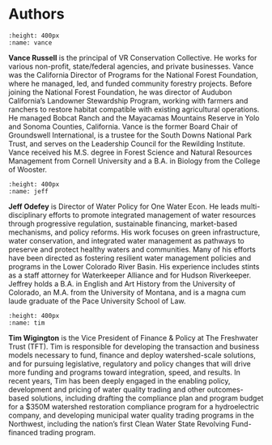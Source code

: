 # Authors

```{image} /photos/vance.jpg
:height: 400px
:name: vance
```

**Vance Russell** is the principal of VR Conservation Collective. He works for various non-profit, state/federal agencies, and private businesses. Vance was the California Director of Programs for the National Forest Foundation, where he managed, led, and funded community forestry projects. Before joining the National Forest Foundation, he was director of Audubon California’s Landowner Stewardship Program, working with farmers and ranchers to restore habitat compatible with existing agricultural operations. He managed Bobcat Ranch and the Mayacamas Mountains Reserve in Yolo and Sonoma Counties, California. Vance is the former Board Chair of Groundswell International, is a trustee for the South Downs National Park Trust, and serves on the Leadership Council for the Rewilding Institute. Vance received his M.S. degree in Forest Science and Natural Resources Management from Cornell University and a B.A. in Biology from the College of Wooster.

```{image} /photos/jeff.jpg
:height: 400px
:name: jeff
```

**Jeff Odefey** is Director of Water Policy for One Water Econ. He leads multi-disciplinary efforts to promote integrated management of water resources through progressive regulation, sustainable financing, market-based mechanisms, and policy reforms. His work focuses on green infrastructure, water conservation, and integrated water management as pathways to preserve and protect healthy waters and communities. Many of his efforts have been directed as fostering resilient water management policies and programs in the Lower Colorado River Basin. His experience includes stints as a staff attorney for Waterkeeper Alliance and for Hudson Riverkeeper. Jeffrey holds a B.A. in English and Art History from the University of Colorado, an M.A. from the University of Montana, and is a magna cum laude graduate of the Pace University School of Law.

```{image} /photos/tim.jpg
:height: 400px
:name: tim
```

**Tim Wigington** is the Vice President of Finance & Policy at The Freshwater Trust (TFT). Tim is responsible for developing the transaction and business models necessary to fund, finance and deploy watershed-scale solutions, and for pursuing legislative, regulatory and policy changes that will drive more funding and programs toward integration, speed, and results. In recent years, Tim has been deeply engaged in the enabling policy, development and pricing of water quality trading and other outcomes-based solutions, including drafting the compliance plan and program budget for a $350M watershed restoration compliance program for a hydroelectric company, and developing municipal water quality trading programs in the Northwest, including the nation’s first Clean Water State Revolving Fund-financed trading program.